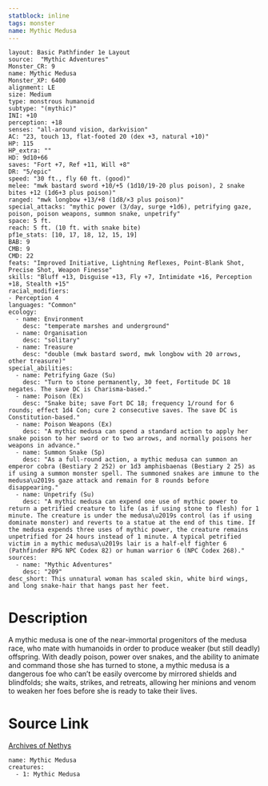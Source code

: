 ```yaml
---
statblock: inline
tags: monster
name: Mythic Medusa
---
```

```statblock
layout: Basic Pathfinder 1e Layout
source:  "Mythic Adventures"
Monster_CR: 9
name: Mythic Medusa
Monster_XP: 6400
alignment: LE
size: Medium
type: monstrous humanoid
subtype: "(mythic)"
INI: +10
perception: +18
senses: "all-around vision, darkvision"
AC: "23, touch 13, flat-footed 20 (dex +3, natural +10)"
HP: 115
HP_extra: ""
HD: 9d10+66
saves: "Fort +7, Ref +11, Will +8"
DR: "5/epic"
speed: "30 ft., fly 60 ft. (good)"
melee: "mwk bastard sword +10/+5 (1d10/19-20 plus poison), 2 snake bites +12 (1d6+3 plus poison)"
ranged: "mwk longbow +13/+8 (1d8/×3 plus poison)"
special_attacks: "mythic power (3/day, surge +1d6), petrifying gaze, poison, poison weapons, summon snake, unpetrify"
space: 5 ft.
reach: 5 ft. (10 ft. with snake bite)
pf1e_stats: [10, 17, 18, 12, 15, 19]
BAB: 9
CMB: 9
CMD: 22
feats: "Improved Initiative, Lightning Reflexes, Point-Blank Shot, Precise Shot, Weapon Finesse"
skills: "Bluff +13, Disguise +13, Fly +7, Intimidate +16, Perception +18, Stealth +15"
racial_modifiers:
- Perception 4
languages: "Common"
ecology:
  - name: Environment
    desc: "temperate marshes and underground"
  - name: Organisation
    desc: "solitary"
  - name: Treasure
    desc: "double (mwk bastard sword, mwk longbow with 20 arrows, other treasure)"
special_abilities:
  - name: Petrifying Gaze (Su)
    desc: "Turn to stone permanently, 30 feet, Fortitude DC 18 negates. The save DC is Charisma-based."
  - name: Poison (Ex)
    desc: "Snake bite; save Fort DC 18; frequency 1/round for 6 rounds; effect 1d4 Con; cure 2 consecutive saves. The save DC is Constitution-based."
  - name: Poison Weapons (Ex)
    desc: "A mythic medusa can spend a standard action to apply her snake poison to her sword or to two arrows, and normally poisons her weapons in advance."
  - name: Summon Snake (Sp)
    desc: "As a full-round action, a mythic medusa can summon an emperor cobra (Bestiary 2 252) or 1d3 amphisbaenas (Bestiary 2 25) as if using a summon monster spell. The summoned snakes are immune to the medusa\u2019s gaze attack and remain for 8 rounds before disappearing."
  - name: Unpetrify (Su)
    desc: "A mythic medusa can expend one use of mythic power to return a petrified creature to life (as if using stone to flesh) for 1 minute. The creature is under the medusa\u2019s control (as if using dominate monster) and reverts to a statue at the end of this time. If the medusa expends three uses of mythic power, the creature remains unpetrified for 24 hours instead of 1 minute. A typical petrified victim in a mythic medusa\u2019s lair is a half-elf fighter 6 (Pathfinder RPG NPC Codex 82) or human warrior 6 (NPC Codex 268)."
sources:
  - name: "Mythic Adventures"
    desc: "209"
desc_short: This unnatural woman has scaled skin, white bird wings, and long snake-hair that hangs past her feet.
```
# Description
A mythic medusa is one of the near-immortal progenitors of the medusa race, who mate with humanoids in order to produce weaker (but still deadly) offspring. With deadly poison, power over snakes, and the ability to animate and command those she has turned to stone, a mythic medusa is a dangerous foe who can’t be easily overcome by mirrored shields and blindfolds; she waits, strikes, and retreats, allowing her minions and venom to weaken her foes before she is ready to take their lives.
# Source Link
[Archives of Nethys](https://aonprd.com/MythicMonsterDisplay.aspx?ItemName=Medusa)
```encounter-table
name: Mythic Medusa
creatures:
  - 1: Mythic Medusa
```
